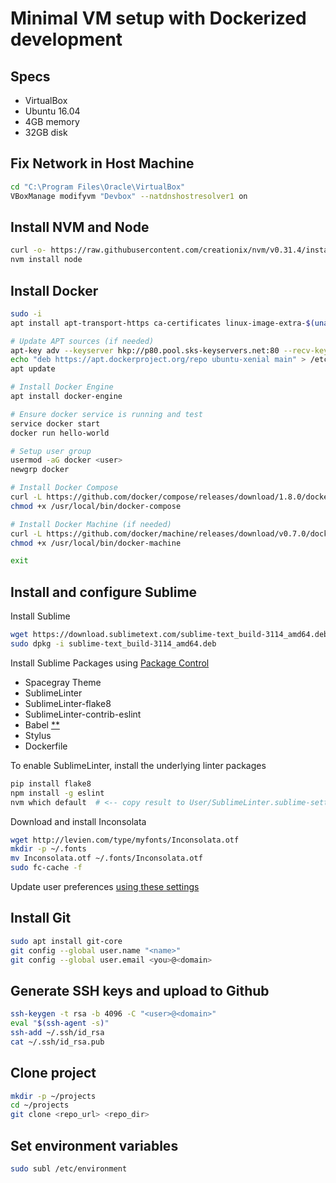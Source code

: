 # Minimal VM setup with Dockerized development

## Specs
* VirtualBox
* Ubuntu 16.04
* 4GB memory
* 32GB disk

## Fix Network in Host Machine
```bash
cd "C:\Program Files\Oracle\VirtualBox"
VBoxManage modifyvm "Devbox" --natdnshostresolver1 on
```

## Install NVM and Node
```bash
curl -o- https://raw.githubusercontent.com/creationix/nvm/v0.31.4/install.sh | bash && source ~/.bashrc
nvm install node
```

## Install Docker
```bash
sudo -i
apt install apt-transport-https ca-certificates linux-image-extra-$(uname -r) curl

# Update APT sources (if needed)
apt-key adv --keyserver hkp://p80.pool.sks-keyservers.net:80 --recv-keys 58118E89F3A912897C070ADBF76221572C52609D
echo "deb https://apt.dockerproject.org/repo ubuntu-xenial main" > /etc/apt/sources.list.d/docker.list
apt update

# Install Docker Engine
apt install docker-engine

# Ensure docker service is running and test
service docker start
docker run hello-world

# Setup user group
usermod -aG docker <user>
newgrp docker

# Install Docker Compose
curl -L https://github.com/docker/compose/releases/download/1.8.0/docker-compose-`uname -s`-`uname -m` > /usr/local/bin/docker-compose
chmod +x /usr/local/bin/docker-compose

# Install Docker Machine (if needed)
curl -L https://github.com/docker/machine/releases/download/v0.7.0/docker-machine-`uname -s`-`uname -m` > /usr/local/bin/docker-machine
chmod +x /usr/local/bin/docker-machine

exit
```

## Install and configure Sublime

Install Sublime
```bash
wget https://download.sublimetext.com/sublime-text_build-3114_amd64.deb
sudo dpkg -i sublime-text_build-3114_amd64.deb
```

Install Sublime Packages using [Package Control](https://packagecontrol.io/installation)
* Spacegray Theme
* SublimeLinter
* SublimeLinter-flake8
* SublimeLinter-contrib-eslint
* Babel [**](https://github.com/babel/babel-sublime#setting-as-the-default-syntax)
* Stylus
* Dockerfile

To enable SublimeLinter, install the underlying linter packages

```bash
pip install flake8
npm install -g eslint
nvm which default  # <-- copy result to User/SublimeLinter.sublime-settings : user.paths.linux
```

Download and install Inconsolata
```bash
wget http://levien.com/type/myfonts/Inconsolata.otf
mkdir -p ~/.fonts
mv Inconsolata.otf ~/.fonts/Inconsolata.otf
sudo fc-cache -f
```

Update user preferences [using these settings](https://github.com/elielagmay/vmsetup/blob/master/Preferences.sublime-settings)

## Install Git
```bash
sudo apt install git-core
git config --global user.name "<name>"
git config --global user.email <you>@<domain>
```

## Generate SSH keys and upload to Github
```bash
ssh-keygen -t rsa -b 4096 -C "<user>@<domain>"
eval "$(ssh-agent -s)"
ssh-add ~/.ssh/id_rsa
cat ~/.ssh/id_rsa.pub
```

## Clone project
```bash
mkdir -p ~/projects
cd ~/projects
git clone <repo_url> <repo_dir>
```

## Set environment variables
```bash
sudo subl /etc/environment
```
